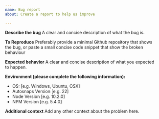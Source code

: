 ```yaml
---
name: Bug report
about: Create a report to help us improve

---
```


**Describe the bug**
A clear and concise description of what the bug is.

**To Reproduce**
Preferably provide a minimal Github repository that shows the bug, or paste a small concise code snippet that show the broken behaviour 

**Expected behavior**
A clear and concise description of what you expected to happen.

**Environment (please complete the following information):**
 - OS: [e.g. Windows, Ubuntu, OSX]
 - Autosnaps Version [e.g. 22]
-  Node Version [e.g. 10.2.0]
-  NPM Version [e.g. 5.4.0]

**Additional context**
Add any other context about the problem here.
